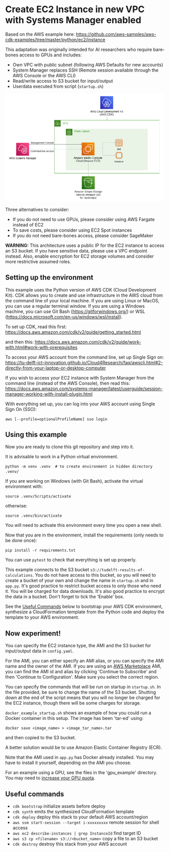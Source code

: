
# Create EC2 Instance in new VPC with Systems Manager enabled
Based on the AWS example here:
https://github.com/aws-samples/aws-cdk-examples/tree/master/python/ec2/instance

This adaptation was originally intended for AI researchers who require bare-bones access to GPUs and includes:

* Own VPC with public subnet (following AWS Defaults for new accounts)
* System Manager replaces SSH (Remote session available through the AWS Console or the AWS CLI)
* Read/write access to S3 bucket for input/output
* Userdata executed from script (`startup.sh`)

![EC2 with access from System Manager and to S3](./ec2-ssm-s3.png)

Three alternatives to consider:
* If you do not need to use GPUs, please consider using AWS Fargate instead of EC2
* To save costs, please consider using EC2 Spot instances
* If you do not need bare-bones access, please consider SageMaker

**WARNING:** This architecture uses a public IP for the EC2 instance to access an S3 bucket. If you have sensitive data, please use a VPC endpoint instead. Also, enable encryption for EC2 storage volumes and consider more restrictive assumed roles.

## Setting up the environment
This example uses the Python version of AWS CDK (Cloud Development Kit). CDK allows you to create and use infrastructure in the AWS cloud from the command line of your local machine. If you are using Linux or MacOS, you can use a regular terminal window. If you are using a Windows machine, you can use Git Bash (https://gitforwindows.org/) or WSL (https://docs.microsoft.com/en-us/windows/wsl/install).

To set up CDK, read this first:
https://docs.aws.amazon.com/cdk/v2/guide/getting_started.html

and then this:
https://docs.aws.amazon.com/cdk/v2/guide/work-with.html#work-with-prerequisites

To access your AWS account from the command line, set up Single Sign on:
https://tu-delft-ict-innovation.github.io/Cloud4Research/faq/awscli.html#2-directly-from-your-laptop-or-desktop-computer

If you wish to access your EC2 instance with System Manager from the command line (instead of the AWS Console), then read this:
https://docs.aws.amazon.com/systems-manager/latest/userguide/session-manager-working-with-install-plugin.html

With everything set up, you can log into your AWS account using Single Sign On (SSO):
```
aws [--profile=optionalProfileName] sso login
```

## Using this example
Now you are ready to clone this git repository and step into it.

It is advisable to work in a Python virtual environment.
```
python -m venv .venv  # to create environment in hidden directory .venv/
```
If you are working on Windows (with Git Bash), activate the virtual environment with:
```
source .venv/Scripts/activate
```
otherwise:
```
source .venv/bin/activate
```
You will need to activate this environment every time you open a new shell.

Now that you are in the environment, install the requirements (only needs to be done once):
```
pip install -r requirements.txt
```
You can use `pytest` to check that everything is set up properly.

This example connects to the S3 bucket `s3://tudelft-results-of-calculations`. You do not have access to this bucket, so you will need to create a bucket of your own and change the name in `startup.sh` and in `app.py`.
It's good practice to restrict bucket access to only those who need it. You will be charged for data downloads. It's also good practice to encrypt the data in a bucket. Don't forget to tick the 'Enable' box.

See the [Useful Commands](#useful-commands) below to bootstrap your AWS CDK environment, synthesize a CloudFormation template from the Python code and deploy the template to your AWS environment.

## Now experiment!
You can specify the EC2 instance type, the AMI and the S3 bucket for input/output data in `config.yaml`.

For the AMI, you can either specify an AMI alias, or you can specify the AMI name and the owner of the AMI.  If you are using an [AWS Marketplace](https://aws.amazon.com/marketplace) AMI, you can find the AMI id and alias by clicking 'Continue to Subscribe' and then 'Continue to Configuration'. Make sure you select the correct region.

You can specify the commands that will be run on startup in `startup.sh`. In the file provided, be sure to change the name of the S3 bucket. Shutting down at the end of the script means that you will no longer be charged for the EC2 instance, though there will be some charges for storage.

`docker_example_startup.sh` shows an example of how you could run a Docker container in this setup. The image has been 'tar-ed' using:
```
docker save <image_name> > <image_tar_name>.tar
```
and then copied to the S3 bucket.

A better solution would be to use Amazon Elastic Container Registry (ECR).

Note that the AMI used in `app.py` has Docker already installed. You may have to install it yourself, depending on the AMI you choose.

For an example using a GPU, see the files in the 'gpu_example' directory.  You may need to [increase your GPU quota](https://tu-delft-ict-innovation.github.io/Cloud4Research/faq/quotas.html).

## Useful commands

 * `cdk bootstrap`   initialize assets before deploy
 * `cdk synth`       emits the synthesized CloudFormation template
 * `cdk deploy`      deploy this stack to your default AWS account/region
 * `aws ssm start-session --target i-xxxxxxxxx` remote session for shell access
 * `aws ec2 describe-instances | grep InstanceId` find target ID
 * `aws s3 cp <filename> s3://<bucket_name>` copy a file to an S3 bucket
 * `cdk destroy`     destroy this stack from your AWS account
